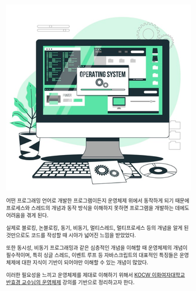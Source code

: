 ![image](/assets/operating-system.png)

어떤 프로그래밍 언어로 개발한 프로그램이든지 운영체제 위에서 동작하게 되기 때문에 프로세스와 스레드의 개념과 동작 방식을 이해하지 못하면 프로그램을 개발하는 데에도 어려움을 겪게 된다.

실제로 블로킹, 논블로킹, 동기, 비동기, 멀티스레드, 멀티프로세스 등의 개념을 알게 된 것만으로도 코드를 작성할 때 시야가 넓어진 느낌을 받았었다.

또한 동시성, 비동기 프로그래밍과 같은 심층적인 개념을 이해할 때 운영체제의 개념이 필수적이며, 특히 싱글 스레드, 이벤트 루프 등 자바스크립트의 대표적인 특징들은 운영체제에 대한 지식이 기반이 되어야만 이해할 수 있는 개념이 많았다.

이러한 필요성을 느끼고 운영체제를 제대로 이해하기 위해서 [KOCW 이화여자대학교 반효경 교수님의 운영체제](http://www.kocw.net/home/search/kemView.do?kemId=1226304) 강의를 기반으로 정리하고자 한다.
